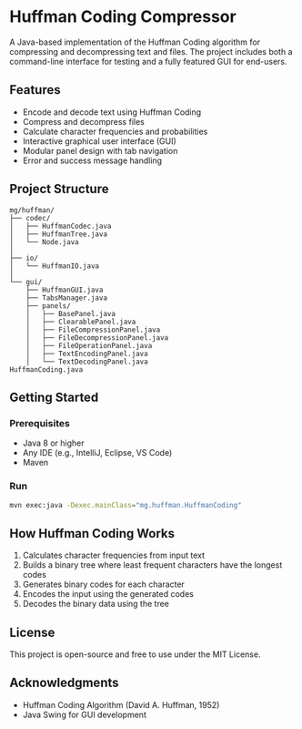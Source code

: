 # Huffman Coding Compressor

A Java-based implementation of the Huffman Coding algorithm for compressing and decompressing text and files. The project includes both a command-line interface for testing and a fully featured GUI for end-users.


## Features

- Encode and decode text using Huffman Coding
- Compress and decompress files
- Calculate character frequencies and probabilities
- Interactive graphical user interface (GUI)
- Modular panel design with tab navigation
- Error and success message handling


## Project Structure
```text
mg/huffman/
├── codec/
│   ├── HuffmanCodec.java
│   ├── HuffmanTree.java
│   └── Node.java
│
├── io/
│   └── HuffmanIO.java
│
└── gui/
    ├── HuffmanGUI.java
    ├── TabsManager.java
    ├── panels/
    │   ├── BasePanel.java
    │   ├── ClearablePanel.java
    │   ├── FileCompressionPanel.java
    │   ├── FileDecompressionPanel.java
    │   ├── FileOperationPanel.java
    │   ├── TextEncodingPanel.java
    │   └── TextDecodingPanel.java
HuffmanCoding.java
```


## Getting Started

### Prerequisites

- Java 8 or higher
- Any IDE (e.g., IntelliJ, Eclipse, VS Code)
- Maven

### Run 

```bash
mvn exec:java -Dexec.mainClass="mg.huffman.HuffmanCoding"
```


## How Huffman Coding Works

1. Calculates character frequencies from input text
2. Builds a binary tree where least frequent characters have the longest codes
3. Generates binary codes for each character
4. Encodes the input using the generated codes
5. Decodes the binary data using the tree


## License

This project is open-source and free to use under the MIT License.


## Acknowledgments

- Huffman Coding Algorithm (David A. Huffman, 1952)
- Java Swing for GUI development